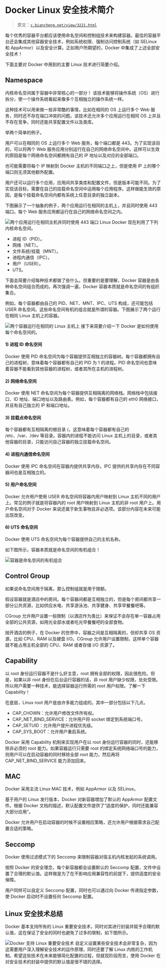 # Docker Linux 安全技术简介

> 原文：[`c.biancheng.net/view/3221.html`](http://c.biancheng.net/view/3221.html)

每个优秀的容器平台都应该使用命名空间和控制组技术来构建容器。最佳的容器平台还会集成其他容器安全技术，例如系统权限、强制访问控制系统（如 SELinux 和 AppArmor）以及安全计算。正如用户所期望的，Docker 中集成了上述全部安全技术！

下面主要对 Docker 中用到的主要 Linux 技术进行简要介绍。

## Namespace

内核命名空间属于容器中非常核心的一部分！ 该技术能够将操作系统（OS）进行拆分，使一个操作系统看起来像多个互相独立的操作系统一样。

这种技术可以用来做一些非常酷的事情，比如在相同的 OS 上运行多个 Web 服务，同时还不存在端口冲突的问题。该技术还允许多个应用运行在相同 OS 上并且不存在竞争，同时还能共享配置文件以及类库。

举两个简单的例子。

用户可以在相同的 OS 上运行多个 Web 服务，每个端口都是 443。为了实现该目的，可以将两个 Web 服务应用分别运行在自己的网络命名空间中。这样可以生效的原因是每个网络命名空间都拥有自己的 IP 地址以及对应的全部端口。

也可能需要将每个 IP 映射到 Docker 主机的不同端口之上，但是使用 IP 上的哪个端口则无须其他额外配置。

用户还可以运行多个应用，应用间共享类库和配置文件，但是版本可能不同。为了实现该目标，需要在自己的挂载命名空间中运用每个应用程序。这样做能生效的原因，是每个挂载命名空间内都有系统上任意目录的独立副本。

下图展示了一个抽象的例子，两个应用运行在相同的主机上，并且同时使用 443 端口。每个 Web 服务应用都运行在自己的网络命名空间之内。

![两个应用运行在相同主机并同时使用 443 端口](img/9949a724e9ab0376c02687aa1966775f.png)
Linux Docker 现在利用了下列内核命名空间。

*   进程 ID（PID）。
*   网络（NET）。
*   文件系统/挂载（MNT）。
*   进程内通信（IPC）。
*   用户（USER）。
*   UTS。

下面会简要介绍每种技术都做了些什么。但重要的是要理解，Docker 容器是由各种命名空间组合而成的。再次强调一遍，Docker 容器本质就是命名空间的有组织集合。

例如，每个容器都由自己的 PID、NET、MNT、IPC、UTS 构成，还可能包括 USER 命名空间。这些命名空间有机的组合就是所谓的容器。下图展示了两个运行在相同 Linux 主机上的容器。

![两个容器运行在相同的 Linux 主机上](img/f9eccb1d93ecf723ce7300c951abbd6f.png)
接下来简要介绍一下 Docker 是如何使用每个命名空间的。

#### 1) 进程 ID 命名空间

Docker 使用 PID 命名空间为每个容器提供互相独立的容器树。每个容器都拥有自己的进程树，意味着每个容器都有自己的 PID 为 1 的进程。PID 命名空间也意味着容器不能看到其他容器的进程树，或者其所在主机的进程树。

#### 2) 网络命名空间

Docker 使用 NET 命名空间为每个容器提供互相隔离的网络栈。网络栈中包括接口、ID 地址、端口地址以及路由表。例如，每个容器都有自己的 eth0 网络接口，并且有自己独立的 IP 和端口地址。

#### 3) 挂载点命名空间

每个容器都有互相隔离的根目录 /。这意味着每个容器都有自己的 /etc、/var、/dev 等目录。容器内的进程不能访问 Linux 主机上的目录，或者其他容器的目录，只能访问自己容器的独立挂载命名空间。

#### 4) 进程内通信命名空间

Docker 使用 IPC 命名空间在容器内提供共享内存。IPC 提供的共享内存在不同容器间也是互相独立的。

#### 5) 用户命名空间

Docker 允许用户使用 USER 命名空间将容器内用户映射到 Linux 主机不同的用户上。常见的例子就是将容器内的 root 用户映射到 Linux 主机的非 root 用户上。用户命名空间对于 Docker 来说还属于新生事物且非必选项。该部分内容在未来可能出现改变。

#### 6) UTS 命名空间

Docker 使用 UTS 命名空间为每个容器提供自己的主机名称。

如下图所示，容器本质就是命名空间的有机组合！

![容器是命名空间的有机组合](img/894afa679887ae7d951e0bc02f9ab94e.png)

## Control Group

如果说命名空间用于隔离，那么控制组就是用于限额。

假设容器就是酒店中的房间。每个容器间都是互相独立的，但是每个房间都共享一部分公共资源，比如供应水电、共享游泳池、共享健身、共享早餐餐吧等。

CGroup 允许用户设置一些限制（以酒店作为类比）来保证不会存在单一容器占用全部的公共资源，如用光全部水或者吃光早餐餐吧的全部食物。

抛开酒店的例子，在 Docker 的世界中，容器之间是互相隔离的，但却共享 OS 资源，比如 CPU、RAM 以及硬盘 I/O。CGroup 允许用户设置限制，这样单个容器就不能占用主机全部的 CPU、RAM 或者存储 I/O 资源了。

## Capability

以 root 身份运行容器不是什么好主意，root 拥有全部的权限，因此很危险。但是，如果以非 root 身份在后台运行容器的话，非 root 用户缺少权限，处处受限。所以用户需要一种技术，能选择容器运行所需的 root 用户权限。了解一下 Capability！

在底层，Linux root 用户是由许多能力组成的。其中一部分包括以下几点。

*   CAP_CHOWN：允许用户修改文件所有权。
*   CAP_NET_BIND_SERVICE：允许用户将 socket 绑定到系统端口号。
*   CAP_SETUID：允许用户提升进程优先级。
*   CAP_SYS_BOOT：允许用户重启系统。

Docker 采用 Capability 机制来实现用户在以 root 身份运行容器的同时，还能移除非必须的 root 能力。如果容器运行只需要 root 的绑定系统网络端口号的能力，则用户可以在启动容器的同时移除全部 root 能力，然后再将 CAP_NET_BIND_SERVICE 能力添加回来。

## MAC

Docker 采用主流 Linux MAC 技术，例如 AppArmor 以及 SELinux。

基于用户的 Linux 发行版本，Docker 对新容器增加了默认的 AppArmor 配置文件。根据 Docker 文档的描述，默认配置文件提供了“适度的保护，同时还能兼容大部分应用”。

Docker 允许用户在启动容器的时候不设置相应策略，还允许用户根据需求自己配置合适的策略。

## Seccomp

Docker 使用过滤模式下的 Seccomp 来限制容器对宿主机内核发起的系统调用。

按照 Docker 的安全理念，每个新容器都会设置默认的 Seccomp 配置，文件中设置了合理的默认值。这样做是为了在不影响应用兼容性的前提下，提供适度的安全保障。

用户同样可以自定义 Seccomp 配置，同时也可以通过向 Docker 传递指定参数，使 Docker 启动时不设置任何 Seccomp 配置。

## Linux 安全技术总结

Docker 基本支持所有的 Linux 重要安全技术，同时对其进行封装并赋予合理的默认值，这在保证了安全的同时也避免了过多的限制，如下图所示。

![Docker 支持 Linux 重要安全技术](img/3c57eb9962c0aa4c2b3dc188b40983c8.png)
自定义设置某些安全技术会非常复杂，因为这需要用户深入理解安全技术的运作原理，同时还要了解 Linux 内核的工作机制。希望这些技术在未来能够简化配置的过程，但就现阶段而言，使用 Docker 在对安全技术的封装中提供的默认值是很不错的选择。